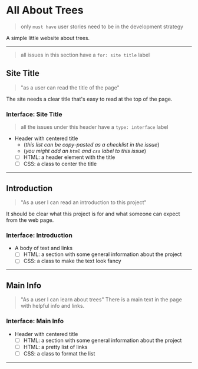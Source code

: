 # All About Trees

> only `must have` user stories need to be in the development strategy

A simple little website about trees.

---

> all issues in this section have a `for: site title` label

## Site Title

> "as a user can read the title of the page"

The site needs a clear title that's easy to read at the top of the page.

### Interface: Site Title

> all the issues under this header have a `type: interface` label

- Header with centered title
  - (_this list can be copy-pasted as a checklist in the issue_)
  - (_you might add an `html` and `css` label to this issue_)
  - [ ] HTML: a header element with the title
  - [ ] CSS: a class to center the title

---

## Introduction

> "As a user I can read an introduction to this project"

It should be clear what this project is for and what someone can expect from the
web page.

### Interface: Introduction

- A body of text and links
  - [ ] HTML: a section with some general information about the project
  - [ ] CSS: a class to make the text look fancy

---

## Main Info

> "As a user I can learn about trees" There is a main text in the page with
> helpful info and links.

### Interface: Main Info

- Header with centered title
  - [ ] HTML: a section with some general information about the project
  - [ ] HTML: a pretty list of links
  - [ ] CSS: a class to format the list

---
